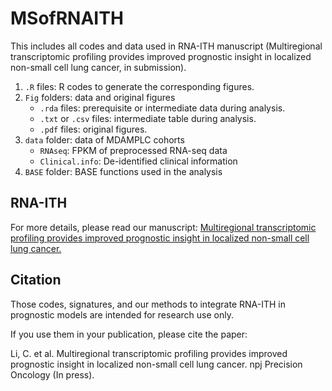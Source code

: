 # MSofRNAITH

This includes all codes and data used in RNA-ITH manuscript (Multiregional transcriptomic profiling provides improved prognostic insight in localized non-small cell lung cancer, in submission).
  1. `.R` files: R codes to generate the corresponding figures.
  2. `Fig` folders: data and original figures
     - `.rda` files: prerequisite or intermediate data during analysis.
     - `.txt` or `.csv` files: intermediate table during analysis.
     - `.pdf` files: original figures.
  3. `data` folder: data of MDAMPLC cohorts
     - `RNAseq`:  FPKM of preprocessed RNA-seq data
     - `Clinical.info`: De-identified clinical information
  4. `BASE` folder: BASE functions used in the analysis


##  RNA-ITH

For more details, please read our manuscript: [Multiregional transcriptomic profiling provides improved prognostic insight in localized non-small cell lung cancer.](link)

## Citation
Those codes, signatures, and our methods to integrate RNA-ITH in prognostic models are intended for research use only. 

If you use them in your publication, please cite the paper: 

Li, C. et al. Multiregional transcriptomic profiling provides improved prognostic insight in localized non-small cell lung cancer. npj Precision Oncology (In press).
